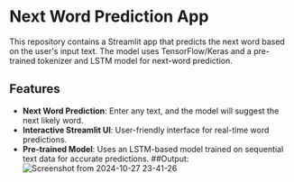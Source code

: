 # Next Word Prediction App

This repository contains a Streamlit app that predicts the next word based on the user's input text. The model uses TensorFlow/Keras and a pre-trained tokenizer and LSTM model for next-word prediction.

## Features

- **Next Word Prediction**: Enter any text, and the model will suggest the next likely word.
- **Interactive Streamlit UI**: User-friendly interface for real-time word predictions.
- **Pre-trained Model**: Uses an LSTM-based model trained on sequential text data for accurate predictions.
##Output:
![Screenshot from 2024-10-27 23-41-26](https://github.com/user-attachments/assets/efc56e44-84ea-425e-ad83-78ea5eab5d57)
